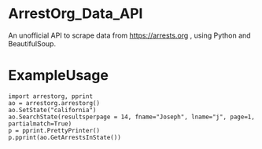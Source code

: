 # ArrestOrg_Data_API
An unofficial API to scrape data from https://arrests.org , using Python and BeautifulSoup.

# ExampleUsage

```
import arrestorg, pprint
ao = arrestorg.arrestorg()
ao.SetState("california")
ao.SearchState(resultsperpage = 14, fname="Joseph", lname="j", page=1, partialmatch=True)
p = pprint.PrettyPrinter()
p.pprint(ao.GetArrestsInState())
```
